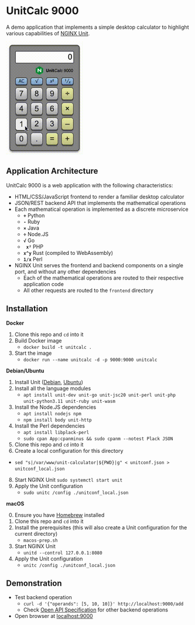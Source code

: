 UnitCalc 9000
=============

A demo application that implements a simple desktop calculator to highlight various capabilities of [NGINX Unit](https://unit.nginx.org/).

![UnitCalc screenshot](demo.gif)

Application Architecture
------------------------
UnitCalc 9000 is a web application with the following characteristics:

 * HTML/CSS/JavaScript frontend to render a familiar desktop calculator
 * JSON/REST backend API that implements the mathematical operations
 * Each mathematical operation is implemented as a discrete microservice
   - **` + `** Python
   - **` - `** Ruby
   - **` × `** Java
   - **` ÷ `** Node.JS
   - **` √ `** Go
   - **` x²`** PHP
   - **`x^y`** Rust (compiled to WebAssembly)
   - **`1/x`** Perl
 * NGINX Unit serves the frontend and backend components on a single port, and without any other dependencies
   - Each of the mathematical operations are routed to their respective application code
   - All other requests are routed to the `frontend` directory
 
Installation
------------
**Docker**

1. Clone this repo and `cd` into it
2. Build Docker image
   - `docker build -t unitcalc .`
3. Start the image
   - `docker run --name unitcalc -d -p 9000:9000 unitcalc`

**Debian/Ubuntu**
1. Install Unit ([Debian](https://unit.nginx.org/installation/#debian), [Ubuntu](https://unit.nginx.org/installation/#ubuntu))
2. Install all the language modules
   - `apt install unit-dev unit-go unit-jsc20 unit-perl unit-php unit-python3.11 unit-ruby unit-wasm`
3. Install the Node.JS dependencies
   - `apt install nodejs npm`
   - `npm install body unit-http`
4. Install the Perl dependencies
   - `apt install libplack-perl`
   - `sudo cpan App:cpanminus && sudo cpanm --notest Plack JSON`
6. Clone this repo and `cd` into it
7. Create a local configuration for this directory
  - `sed "s|/var/www/unit-calculator|${PWD}|g" < unitconf.json > unitconf_local.json`
8. Start NGINX Unit
   `sudo systemctl start unit`
9. Apply the Unit configuration
   - `sudo unitc /config ./unitconf_local.json`

**macOS**

0. Ensure you have [Homebrew](https://brew.sh/) installed
1. Clone this repo and `cd` into it
2. Install the prerequisites (this will also create a Unit configuration for the current directory)
   - `macos-prep.sh`
3. Start NGINX Unit
   - `unitd --control 127.0.0.1:8080`
4. Apply the Unit configuration
   - `unitc /config ./unitconf_local.json`

Demonstration
-------------
 * Test backend operation
   - `curl -d '{"operands": [5, 10, 10]}' http://localhost:9000/add`
   - Check [Open API Specification](frontend/calculator-oas3.yaml) for other backend operations
 * Open browser at [localhost:9000](http://localhost:9000/)
